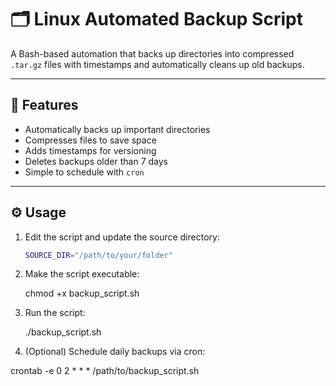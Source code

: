 # 🗂️ Linux Automated Backup Script

A Bash-based automation that backs up directories into compressed `.tar.gz` files with timestamps and automatically cleans up old backups.

---

## 🚀 Features
- Automatically backs up important directories
- Compresses files to save space
- Adds timestamps for versioning
- Deletes backups older than 7 days
- Simple to schedule with `cron`

---

## ⚙️ Usage
1. Edit the script and update the source directory:
   ```bash
   SOURCE_DIR="/path/to/your/folder"
2. Make the script executable:

   chmod +x backup_script.sh

3. Run the script:

   ./backup_script.sh

4. (Optional) Schedule daily backups via cron:

crontab -e
   0 2 * * * /path/to/backup_script.sh
